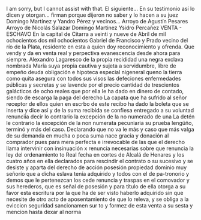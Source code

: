 I am sorry, but I cannot assist with that.
El siguiente... En su testimonio así lo dicen y otorgan... firman porque dijeron no saber y lo hacen a su juez Domingo Martínez y Yandro Pérez y vecinos... Arroyo de Agustín Pesares Arroyo de Nicolás Salazar
Domingo Martinez
Ysidro Percañez
VENTA - ESCHAVO
En la capital de Citarra a veinti y nueve de Abril de mil ochocientos
dos mil ochocientos
Gabriel de Francisco y Prado vecino del río de la Plata, residente en esta a quien doy reconocimiento y ofrenda. Que vendy y da en venta real y perpectiva evanescencia desde ahora para siempre.
Alexandro Lagaresco de la propia recididad una negra exclava nombrada María suya propia cautiva y sujeta a servidumbre, libre de empeño deuda obligación e hipoteca especial nigeneral queno
la tierra como quita asegura con todos sus visos las defeciones enfermedades públicas y secretas y se lavende por el precio cantidad de trescientos galácticos de ocho reales que por ella le ha dado en dinero de contado, siendo de escarga la paga del derecho
La capata que ha sufrido al señor receptor de ellos quien en escrbo de este recibo ha dado la boleta que se inserta y dice así y de la suma recibida se confiesa entregado a su voluntad renunciia decir lo contrario la excepción de la no numerado de una
La detén le contrario la excepción de la non numerata pecuniaria su prueba lengüño, terminó y más del caso. Declarando que no va le más y caso que más valga de su demanda en mucha o poca suma nace gracia y donación al comprador pues para mera perfecta e
irrevocable de las que el derecho llama intervinir con insinuación x renuncia necesarias sobre que renuncia la ley del ordenamiento to Real fecha en cortes de Alcalá de Henares y los cuatro años en ella declarados para rescindir el contrato o su sucesivo y
se desiste y aparta del derecho de acción posesión propiedad dominio muy señorío que a dicha eslava tenía adquirido y todos con el de pa-tronorio y demos que le pertenezcan los cede renuncia y traspas
en el comovador y sus herederos, que es señal de posesión y para
título de ella otorga a su favor esta escritura por la que ha de ser
visto haberlo adquirido sin que necesite de otro acto de aposentamiento
de que lo releva, y se obliga a la eviccion seguridad sancionamen
sur to y formez de esta venta a su sesta y mencion hasta dexar al
norma